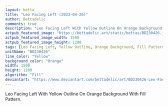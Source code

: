 ```yaml
---
layout: betta
title: "Leo Facing Left (2023-04-26)"
author: Bettadelic
comments: true
description: "Leo Facing Left With Yellow Outline On Orange Background With Fill Pattern."
actpub_featured_image: "https://bettadelic.art/static/bettas/BD230426.jpg"
actpub_featured_image_width: 1500
actpub_featured_image_height: 1200
tags: [Leo Facing Left, Yellow Outline, Orange Background, Fill Pattern, April 2023]
unitName: "BD230426"
line_color: "Yellow"
background_color: "Orange"
width: 1500
height: 1200
algorithm: "Fill"
deviantart: "https://www.deviantart.com/bettadelic/art/BD230426-Leo-Facing-Left-2023-04-26-959865091"
---
```


Leo Facing Left With Yellow Outline On Orange Background With Fill Pattern.

